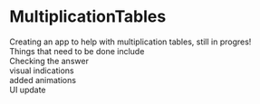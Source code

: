 # MultiplicationTables
Creating an app to help with multiplication tables, still in progres!
<br> Things that need to be done include
<br> Checking the answer
<br> visual indications
<br> added animations
<br> UI update
